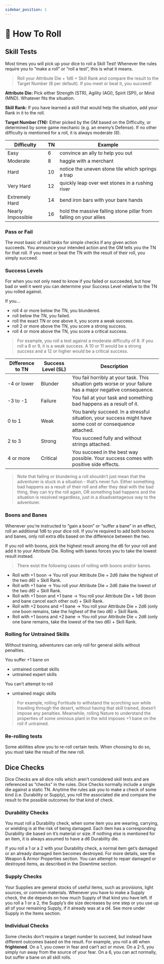 ```yaml
---
sidebar_position: 1
---
```


# 🎲 How To Roll

## Skill Tests

Most times you will pick up your dice to roll a Skill Test! Whenever the rules require you to “make a roll” or “roll a test”, this is what it means.

> Roll your Attribute Die + 1d6 + Skill Rank and compare the result to the Target Number (8 per default). If you meet or beat it, you succeed!
> 

**Attribute Die:** Pick either Strength (STR), Agility (AGI), Spirit (SPI), or Mind (MND). Whatever fits the situation.

**Skill Rank:** If you have learned a skill that would help the situation, add your Rank in it to the roll.

**Target Number (TN):** Either picked by the GM based on the Difficulty, or determined by some game mechanic (e.g. an enemy’s Defense). If no other difficulty is mentioned for a roll, it is always moderate (8).

| Difficulty | TN | Example |
| --- | --- | --- |
| Easy | 6 | convince an ally to help you out |
| Moderate | 8 | haggle with a merchant |
| Hard | 10 | notice the uneven stone tile which springs a trap |
| Very Hard | 12 | quickly leap over wet stones in a rushing river |
| Extremely Hard | 14 | bend iron bars with your bare hands |
| Nearly Impossible | 16 | hold the massive falling stone pillar from falling on your allies |

### Pass or Fail

The most basic of skill tasks for simple checks if any given action succeeds. You announce your intended action and the GM tells you the TN for that roll. If you meet or beat the TN with the result of their roll, you simply succeed.

### Success Levels

For when you not only need to know if you failed or succeeded, but how bad or well it went you can determine your Success Level relative to the TN you rolled against.

If you…

- roll 4 or more below the TN, you blundered.
- roll below the TN, you failed.
- roll the exact TN or one above it, you score a weak success.
- roll 2 or more above the TN, you score a strong success.
- roll 4 or more above the TN, you score a critical success.

> For example, you roll a test against a moderate difficulty of 8. If you roll a 8 or 9, it is a weak success. A 10 or 11 would be a strong success and a 12 or higher would be a critical success.
> 

| Difference to TN | Success Level (SL) | Description |
| --- | --- | --- |
| -4 or lower | Blunder | You fail horribly at your task. This situation gets worse or your failure has a major negative consequence. |
| -3 to -1 | Failure | You fail at your task and something bad happens as a result of it. |
| 0 to 1 | Weak | You barely succeed. In a stressful situation, your success might have some cost or consequence attached. |
| 2 to 3 | Strong | You succeed fully and without strings attached. |
| 4 or more | Critical | You succeed in the best way possible. Your success comes with positive side effects. |

> Note that failing or blundering a roll shouldn’t just mean that the adventurer is stuck in a situation - that’s never fun. Either something bad happens as a result of their roll and after they deal with the bad thing, they can try the roll again, OR something bad happens and the situation is resolved regardless, just in a disadvantageous way to the adventurer.
> 

### Boons and Banes

Whenever you're instructed to “gain a boon” or “suffer a bane” in an effect, roll an additional 1d6 to your dice roll. If you're required to add both boons and banes, only roll extra d6s based on the difference between the two.

If you roll with boons, pick the highest result among the d6 for your roll and add it to your Attribute Die. Rolling with banes forces you to take the lowest result instead.

> There exist the following cases of rolling with boons and/or banes.
- Roll with +1 boon → You roll your Attribute Die + 2d6 (take the highest of the two d6) + Skill Rank.
- Roll with +1 bane → You roll your Attribute Die + 2d6 (take the lowest of the two d6) + Skill Rank.
- Roll with +1 boon and +1 bane → You roll your Attribute Die + 1d6 (boon and bane cancel each other out) + Skill Rank.
- Roll with +2 boons and +1 bane → You roll your Attribute Die + 2d6 (only one boon remains, take the highest of the two d6) + Skill Rank.
- Roll with +1 boons and +2 bane → You roll your Attribute Die + 2d6 (only one bane remains, take the lowest of the two d6) + Skill Rank.
> 

### Rolling for Untrained Skills

Without training, adventurers can only roll for general skills without penalties.

You suffer +1 bane on

- untrained combat skills
- untrained expert skills

You can’t attempt to roll

- untrained magic skills

> For example, rolling Fortitude to withstand the scorching sun while traveling through the desert, without having that skill trained, doesn’t impose any penalties. Meanwhile, rolling Nature to understand the properties of some ominous plant in the wild imposes +1 bane on the roll if untrained.
> 

### Re-rolling tests

Some abilities allow you to re-roll certain tests. When choosing to do so, you must take the result of the new roll.

## Dice Checks

Dice Checks are all dice rolls which aren’t considered skill tests and are referenced as “checks” in the rules. Dice Checks normally include a single die against a static TN. Anytime the rules ask you to make a check of some kind (i.e. Durability or Supply), you roll the associated die and compare the result to the possible outcomes for that kind of check.

### Durability Checks

You must roll a Durability check, when some item you are wearing, carrying, or wielding is at the risk of being damaged. Each item has a corresponding Durability die based on it’s material or size. If nothing else is mentioned for an item, it is always assumed to have a d6 Durability die.

If you roll a 1 or a 2 with your Durability check, a normal item get’s damaged or an already damaged item becomes destroyed. For more details, see the Weapon & Armor Properties section. You can attempt to repair damaged or destroyed items, as described in the Downtime section.

### Supply Checks

Your Supplies are general stocks of useful items, such as provisions, light sources, or common materials. Whenever you have to make a Supply check, the die depends on how much Supply of that kind you have left. If you roll a 1 or a 2, the Supply’s die size decreases by one step or you use up all of your remaining Supply, if it already was at a d4. See more under Supply in the Items section.

### Individual Checks

Some checks don’t require a target number to succeed, but instead have different outcomes based on the result. For example, you roll a d6 when **frightened**. On a 1, you cower in fear and can’t act or move. On a 2-5, you simply run away from the source of your fear. On a 6, you can act normally, but suffer a bane on all skill rolls.